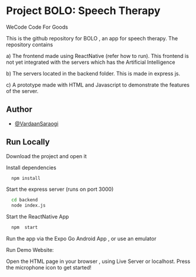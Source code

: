 
# Project BOLO: Speech Therapy
  
WeCode Code For Goods


This is the github repository for BOLO , an app for speech therapy. The repository contains 

a) The frontend made using ReactNative (refer how to run). This frontend is not yet integrated with the servers which has the Artificial Intelligence


b) The servers located in the backend folder. This is made in express js.

c) A prototype made with HTML and Javascript to demonstrate the features of the server.
## Author

- [@VardaanSaraogi](https://github.com/VardaanSaraogi)



## Run Locally

Download the project and open it


Install dependencies

```bash
  npm install
```

Start the express server (runs on port 3000)
```bash
  cd backend
  node index.js
```

Start the ReactNative App

```bash
  npm  start
```
Run the app via the Expo Go Android App , or use an emulator

Run Demo Website:

Open the HTML page in your browser , using Live Server or localhost. Press the microphone icon to get started!
